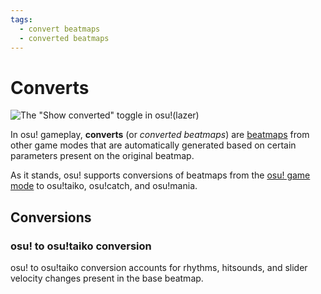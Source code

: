 ```yaml
---
tags:
  - convert beatmaps
  - converted beatmaps
---
```


# Converts

![The \"Show converted\" toggle in osu!(lazer)](img/show-converted-button.png "The \"Show converted\" toggle in osu!(lazer)")

In osu! gameplay, **converts** (or *converted beatmaps*) are [beatmaps](/wiki//Beatmap) from other game modes that are automatically generated based on certain parameters present on the original beatmap.

As it stands, osu! supports conversions of beatmaps from the [osu! game mode](/wiki/Game_mode/osu!) to osu!taiko, osu!catch, and osu!mania.

## Conversions

### osu! to osu!taiko conversion

osu! to osu!taiko conversion accounts for rhythms, hitsounds, and slider velocity changes present in the base beatmap. 